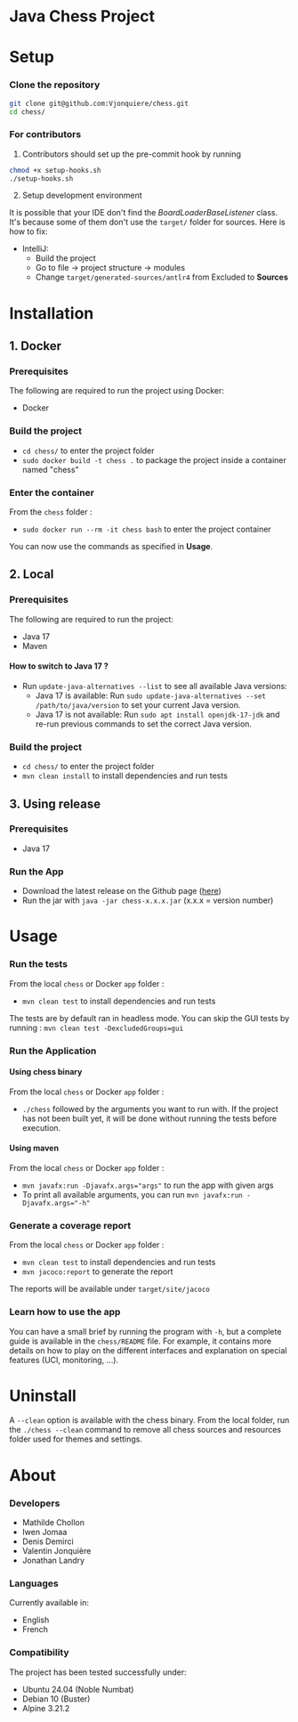 # Java Chess Project

# Setup

### Clone the repository
```bash
git clone git@github.com:Vjonquiere/chess.git
cd chess/
```

### For contributors
1. Contributors should set up the pre-commit hook by running
```bash
chmod +x setup-hooks.sh
./setup-hooks.sh
```
2. Setup development environment

It is possible that your IDE don't find the _BoardLoaderBaseListener_ class. It's because
some of them don't use the `target/` folder for sources.
Here is how to fix:

  - IntelliJ: 
    - Build the project 
    - Go to file -> project structure -> modules
    - Change `target/generated-sources/antlr4` from Excluded to **Sources**

# Installation
## 1. Docker

### Prerequisites
The following are required to run the project using Docker:
- Docker

### Build the project
- `cd chess/` to enter the project folder
- `sudo docker build -t chess .` to package the project inside a container named "chess"

### Enter the container
From the `chess` folder :
- `sudo docker run --rm -it chess bash` to enter the project container

You can now use the commands as specified in **Usage**.

## 2. Local
### Prerequisites
The following are required to run the project:
- Java 17
- Maven

#### How to switch to Java 17 ?
- Run `update-java-alternatives --list` to see all available Java versions:
  - Java 17 is available: Run `sudo update-java-alternatives --set /path/to/java/version` to set your current Java version.
  - Java 17 is not available: Run `sudo apt install openjdk-17-jdk` and re-run previous commands to set the correct Java version.

### Build the project
- `cd chess/` to enter the project folder
- `mvn clean install` to install dependencies and run tests

## 3. Using release
### Prerequisites
- Java 17

### Run the App
- Download the latest release on the Github page ([here](https://github.com/Vjonquiere/chess/releases))
- Run the jar with `java -jar chess-x.x.x.jar` (x.x.x = version number)

# Usage

### Run the tests
From the local `chess` or Docker `app` folder :
- `mvn clean test` to install dependencies and run tests

The tests are by default ran in headless mode.
You can skip the GUI tests by running :
`mvn clean test -DexcludedGroups=gui`

### Run the Application

#### Using chess binary
From the local `chess` or Docker `app` folder :
- `./chess` followed by the arguments you want to run with. If the project has not been built yet, it will be done without running the tests before execution.

#### Using maven
From the local `chess` or Docker `app` folder :
- `mvn javafx:run -Djavafx.args="args"` to run the app with given args
- To print all available arguments, you can run `mvn javafx:run -Djavafx.args="-h"`

### Generate a coverage report
From the local `chess` or Docker `app` folder :
- `mvn clean test` to install dependencies and run tests
- `mvn jacoco:report` to generate the report

The reports will be available under `target/site/jacoco`

### Learn how to use the app
You can have a small brief by running the program with `-h`, but a complete guide is available in the `chess/README` file. For example, it contains more details on how to play on the different interfaces and explanation on special features (UCI, monitoring, ...).

# Uninstall

A `--clean` option is available with the chess binary. From the local folder, run the `./chess --clean` command to remove all chess sources and resources folder used for themes and settings.

# About

### Developers
- Mathilde Chollon
- Iwen Jomaa
- Denis Demirci
- Valentin Jonquière
- Jonathan Landry

### Languages
Currently available in:
- English
- French

### Compatibility
The project has been tested successfully under:
- Ubuntu 24.04 (Noble Numbat)
- Debian 10 (Buster)
- Alpine 3.21.2